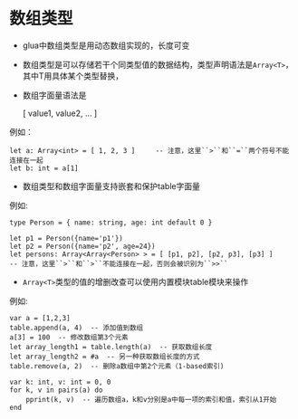 # 数组类型


* glua中数组类型是用动态数组实现的，长度可变

* 数组类型是可以存储若干个同类型值的数据结构，类型声明语法是`Array<T>`，其中T用具体某个类型替换，

* 数组字面量语法是

    [ value1, value2, … ]


例如：


    let a: Array<int> = [ 1, 2, 3 ]     -- 注意，这里``>``和``=``两个符号不能连接在一起
    let b: int = a[1]    


* 数组类型和数组字面量支持嵌套和保护table字面量

例如:


    type Person = { name: string, age: int default 0 }

    let p1 = Person({name='p1'})
    let p2 = Person({name='p2', age=24})
    let persons: Array<Array<Person> > = [ [p1, p2], [p2, p3], [p3] ]       -- 注意，这里``>``和``>``不能连接在一起，否则会被识别为``>>``


* `Array<T>`类型的值的增删改查可以使用内置模块table模块来操作

例如:


    var a = [1,2,3]
    table.append(a, 4)  -- 添加值到数组
    a[3] = 100  -- 修改数组第3个元素
    let array_length1 = table.length(a)  -- 获取数组长度
    let array_length2 = #a  -- 另一种获取数组长度的方式
    table.remove(a, 2)  -- 删除a数组中第2个元素（1-based索引)

    var k: int, v: int = 0, 0
    for k, v in pairs(a) do
        pprint(k, v)  -- 遍历数组a，k和v分别是a中每一项的索引和值，索引从1开始
    end